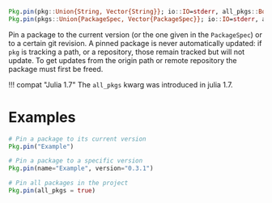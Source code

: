 ```julia
Pkg.pin(pkg::Union{String, Vector{String}}; io::IO=stderr, all_pkgs::Bool=false)
Pkg.pin(pkgs::Union{PackageSpec, Vector{PackageSpec}}; io::IO=stderr, all_pkgs::Bool=false)
```

Pin a package to the current version (or the one given in the `PackageSpec`) or to a certain git revision. A pinned package is never automatically updated: if `pkg` is tracking a path, or a repository, those remain tracked but will not update. To get updates from the origin path or remote repository the package must first be freed.

!!! compat "Julia 1.7"
    The `all_pkgs` kwarg was introduced in julia 1.7.


# Examples

```julia
# Pin a package to its current version
Pkg.pin("Example")

# Pin a package to a specific version
Pkg.pin(name="Example", version="0.3.1")

# Pin all packages in the project
Pkg.pin(all_pkgs = true)
```
